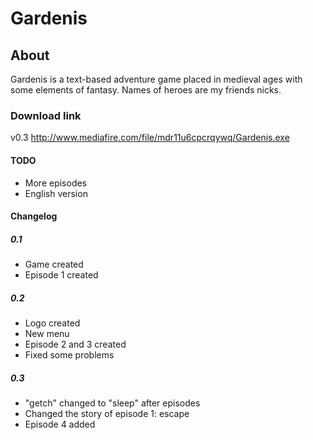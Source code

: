# Gardenis

## About
Gardenis is a text-based adventure game placed in medieval ages with some elements of fantasy. Names of heroes are my friends nicks.

### Download link
v0.3 http://www.mediafire.com/file/mdr11u6cpcrqywq/Gardenis.exe

#### TODO
- More episodes
- English version

#### Changelog

##### 0.1
- Game created
- Episode 1 created

##### 0.2
- Logo created
- New menu
- Episode 2 and 3 created
- Fixed some problems

##### 0.3
- "getch" changed to "sleep" after episodes
- Changed the story of episode 1: escape
- Episode 4 added

